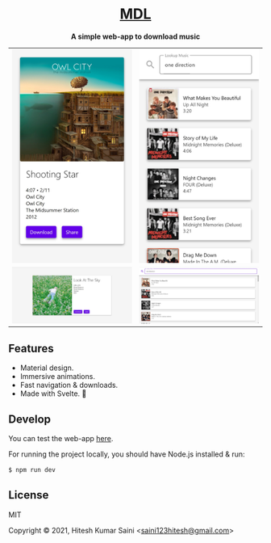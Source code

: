<h1 align="center"><a href="https://alexmercerind.github.io/mdl" target="__blank">MDL</a></h1>
<p align="center"><strong>A simple web-app to download music</strong></p>

<table>
  <tr>
    <td><img src='https://github.com/alexmercerind/mdl/blob/assets/mobile_0.jpg?raw=true'></img></td>
    <td><img src='https://github.com/alexmercerind/mdl/blob/assets/mobile_1.jpg?raw=true'></img></td>
  </tr>
  <tr>
    <td><img src='https://github.com/alexmercerind/mdl/blob/assets/image_0.jpg?raw=true'></img></td>
    <td><img src='https://github.com/alexmercerind/mdl/blob/assets/image_1.jpg?raw=true'></img></td>
  </tr>
</table>

## Features

- Material design.
- Immersive animations.
- Fast navigation & downloads.
- Made with Svelte. 🧡

## Develop

You can test the web-app [here](https://alexmercerind.github.io/mdl).

For running the project locally, you should have Node.js installed & run:

```bash
$ npm run dev
```

## License
 
MIT 

Copyright © 2021, Hitesh Kumar Saini <<saini123hitesh@gmail.com>>
